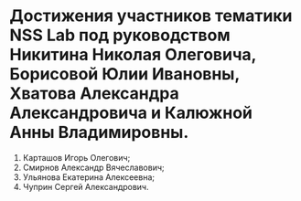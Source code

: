 # Достижения участников тематики NSS Lab под руководством Никитина Николая Олеговича, Борисовой Юлии Ивановны, Хватова Александра Александровича и Калюжной Анны Владимировны.

1. Карташов Игорь Олегович;
2. Смирнов Александр Вячеславович;
3. Ульянова Екатерина Алексеевна;
4. Чуприн Сергей Александрович.